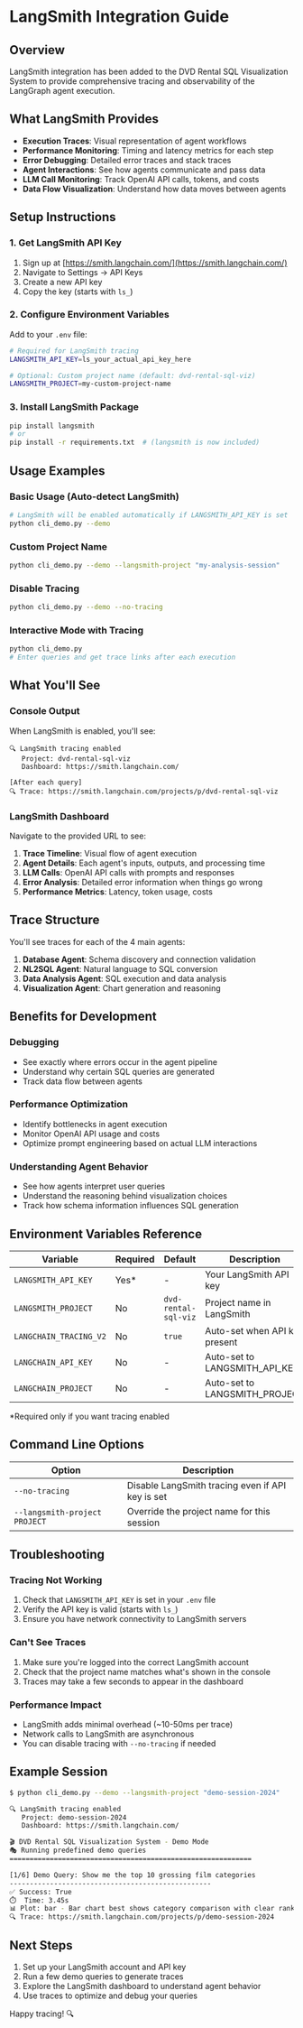 # LangSmith Integration Guide

## Overview
LangSmith integration has been added to the DVD Rental SQL Visualization System to provide comprehensive tracing and observability of the LangGraph agent execution.

## What LangSmith Provides
- **Execution Traces**: Visual representation of agent workflows
- **Performance Monitoring**: Timing and latency metrics for each step
- **Error Debugging**: Detailed error traces and stack traces
- **Agent Interactions**: See how agents communicate and pass data
- **LLM Call Monitoring**: Track OpenAI API calls, tokens, and costs
- **Data Flow Visualization**: Understand how data moves between agents

## Setup Instructions

### 1. Get LangSmith API Key
1. Sign up at [https://smith.langchain.com/](https://smith.langchain.com/)
2. Navigate to Settings → API Keys
3. Create a new API key
4. Copy the key (starts with `ls_`)

### 2. Configure Environment Variables
Add to your `.env` file:
```bash
# Required for LangSmith tracing
LANGSMITH_API_KEY=ls_your_actual_api_key_here

# Optional: Custom project name (default: dvd-rental-sql-viz)
LANGSMITH_PROJECT=my-custom-project-name
```

### 3. Install LangSmith Package
```bash
pip install langsmith
# or
pip install -r requirements.txt  # (langsmith is now included)
```

## Usage Examples

### Basic Usage (Auto-detect LangSmith)
```bash
# LangSmith will be enabled automatically if LANGSMITH_API_KEY is set
python cli_demo.py --demo
```

### Custom Project Name
```bash
python cli_demo.py --demo --langsmith-project "my-analysis-session"
```

### Disable Tracing
```bash
python cli_demo.py --demo --no-tracing
```

### Interactive Mode with Tracing
```bash
python cli_demo.py
# Enter queries and get trace links after each execution
```

## What You'll See

### Console Output
When LangSmith is enabled, you'll see:
```
🔍 LangSmith tracing enabled
   Project: dvd-rental-sql-viz
   Dashboard: https://smith.langchain.com/

[After each query]
🔍 Trace: https://smith.langchain.com/projects/p/dvd-rental-sql-viz
```

### LangSmith Dashboard
Navigate to the provided URL to see:

1. **Trace Timeline**: Visual flow of agent execution
2. **Agent Details**: Each agent's inputs, outputs, and processing time
3. **LLM Calls**: OpenAI API calls with prompts and responses
4. **Error Analysis**: Detailed error information when things go wrong
5. **Performance Metrics**: Latency, token usage, costs

## Trace Structure
You'll see traces for each of the 4 main agents:
1. **Database Agent**: Schema discovery and connection validation
2. **NL2SQL Agent**: Natural language to SQL conversion
3. **Data Analysis Agent**: SQL execution and data analysis
4. **Visualization Agent**: Chart generation and reasoning

## Benefits for Development

### Debugging
- See exactly where errors occur in the agent pipeline
- Understand why certain SQL queries are generated
- Track data flow between agents

### Performance Optimization
- Identify bottlenecks in agent execution
- Monitor OpenAI API usage and costs
- Optimize prompt engineering based on actual LLM interactions

### Understanding Agent Behavior
- See how agents interpret user queries
- Understand the reasoning behind visualization choices
- Track how schema information influences SQL generation

## Environment Variables Reference

| Variable | Required | Default | Description |
|----------|----------|---------|-------------|
| `LANGSMITH_API_KEY` | Yes* | - | Your LangSmith API key |
| `LANGSMITH_PROJECT` | No | `dvd-rental-sql-viz` | Project name in LangSmith |
| `LANGCHAIN_TRACING_V2` | No | `true` | Auto-set when API key present |
| `LANGCHAIN_API_KEY` | No | - | Auto-set to LANGSMITH_API_KEY |
| `LANGCHAIN_PROJECT` | No | - | Auto-set to LANGSMITH_PROJECT |

*Required only if you want tracing enabled

## Command Line Options

| Option | Description |
|--------|-------------|
| `--no-tracing` | Disable LangSmith tracing even if API key is set |
| `--langsmith-project PROJECT` | Override the project name for this session |

## Troubleshooting

### Tracing Not Working
1. Check that `LANGSMITH_API_KEY` is set in your `.env` file
2. Verify the API key is valid (starts with `ls_`)
3. Ensure you have network connectivity to LangSmith servers

### Can't See Traces
1. Make sure you're logged into the correct LangSmith account
2. Check that the project name matches what's shown in the console
3. Traces may take a few seconds to appear in the dashboard

### Performance Impact
- LangSmith adds minimal overhead (~10-50ms per trace)
- Network calls to LangSmith are asynchronous
- You can disable tracing with `--no-tracing` if needed

## Example Session

```bash
$ python cli_demo.py --demo --langsmith-project "demo-session-2024"

🔍 LangSmith tracing enabled
   Project: demo-session-2024
   Dashboard: https://smith.langchain.com/

🎬 DVD Rental SQL Visualization System - Demo Mode
🎭 Running predefined demo queries
============================================================

[1/6] Demo Query: Show me the top 10 grossing film categories
--------------------------------------------------
✅ Success: True
⏱️  Time: 3.45s
📊 Plot: bar - Bar chart best shows category comparison with clear ranking
🔍 Trace: https://smith.langchain.com/projects/p/demo-session-2024
```

## Next Steps
1. Set up your LangSmith account and API key
2. Run a few demo queries to generate traces
3. Explore the LangSmith dashboard to understand agent behavior
4. Use traces to optimize and debug your queries

Happy tracing! 🔍
